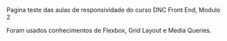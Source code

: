 Pagina teste das aulas de responsividade do curso DNC Front End, Modulo 2

Foram usados conhecimentos de Flexbox, Grid Layout e Media Queries.

